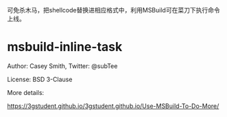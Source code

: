 可免杀木马，把shellcode替换进相应格式中，利用MSBuild可在菜刀下执行命令上线。
# msbuild-inline-task

Author: Casey Smith, Twitter: @subTee

License: BSD 3-Clause

More details:

https://3gstudent.github.io/3gstudent.github.io/Use-MSBuild-To-Do-More/
